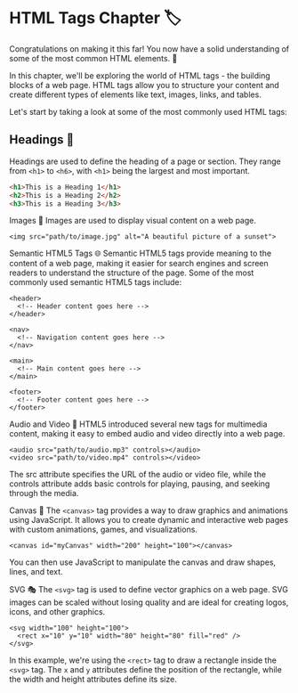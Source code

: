 # HTML Tags Chapter 🏷️

Congratulations on making it this far! You now have a solid understanding of some of the most common HTML elements. 🎉

In this chapter, we'll be exploring the world of HTML tags - the building blocks of a web page. HTML tags allow you to structure your content and create different types of elements like text, images, links, and tables.

Let's start by taking a look at some of the most commonly used HTML tags:

## Headings 📝

Headings are used to define the heading of a page or section. They range from `<h1>` to `<h6>`, with `<h1>` being the largest and most important.

```html
<h1>This is a Heading 1</h1>
<h2>This is a Heading 2</h2>
<h3>This is a Heading 3</h3>
```

Images 🌅
Images are used to display visual content on a web page.

```
<img src="path/to/image.jpg" alt="A beautiful picture of a sunset">
```

Semantic HTML5 Tags 🌐
Semantic HTML5 tags provide meaning to the content of a web page, making it easier for search engines and screen readers to understand the structure of the page. Some of the most commonly used semantic HTML5 tags include:

```
<header>
  <!-- Header content goes here -->
</header>

<nav>
  <!-- Navigation content goes here -->
</nav>

<main>
  <!-- Main content goes here -->
</main>

<footer>
  <!-- Footer content goes here -->
</footer>
```

Audio and Video 🎥
HTML5 introduced several new tags for multimedia content, making it easy to embed audio and video directly into a web page.

```
<audio src="path/to/audio.mp3" controls></audio>
<video src="path/to/video.mp4" controls></video>
```
The src attribute specifies the URL of the audio or video file, while the controls attribute adds basic controls for playing, pausing, and seeking through the media.

Canvas 🎨
The `<canvas>` tag provides a way to draw graphics and animations using JavaScript. It allows you to create dynamic and interactive web pages with custom animations, games, and visualizations.

```
<canvas id="myCanvas" width="200" height="100"></canvas>
```
You can then use JavaScript to manipulate the canvas and draw shapes, lines, and text.

SVG 🎭
The `<svg>` tag is used to define vector graphics on a web page. SVG images can be scaled without losing quality and are ideal for creating logos, icons, and other graphics.

```
<svg width="100" height="100">
  <rect x="10" y="10" width="80" height="80" fill="red" />
</svg>
```
In this example, we're using the `<rect>` tag to draw a rectangle inside the `<svg>` tag. The `x` and `y` attributes define the position of the rectangle, while the width and height attributes define its size.